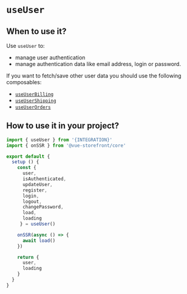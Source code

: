 # `useUser`

## When to use it?

Use `useUser` to:
- manage user authentication
- manage authentication data like email address, login or password.

If you want to fetch/save other user data you should use the following composables:
- [`useUserBilling`](./use-user-billing.md)
- [`useUserShipping`](./use-user-shipping.md)
- [`useUserOrders`](./use-user-orders.md)

## How to use it in your project?

```js
import { useUser } from '{INTEGRATION}'
import { onSSR } from '@vue-storefront/core'

export default {
  setup () {
    const {
      user,
      isAuthenticated,
      updateUser,
      register,
      login,
      logout,
      changePassword,
      load,
      loading
     } = useUser()

    onSSR(async () => {
      await load()
    })

    return {
      user,
      loading
    }
  }
}
```

